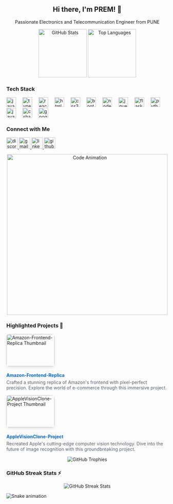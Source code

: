 <!-- Header -->
<h2 align="center">Hi there, I'm PREM! 👋</h2>
<p align="center">Passionate Electronics and Telecommunication Engineer from PUNE</p>

<!-- Stats Section -->
<div align="center">
  <img src="https://github-readme-stats.vercel.app/api?username=Prem-Mule&show_icons=true&include_all_commits=true&count_private=true&theme=dracula" height="150" alt="GitHub Stats" />
  <img src="https://github-readme-stats.vercel.app/api/top-langs?username=Prem-Mule&layout=compact&card_width=320&theme=dracula" height="150" alt="Top Languages" />
</div>

<!-- Tech Stack -->
<h3 align="left">Tech Stack</h3>
<div align="left">
  <img src="https://cdn.jsdelivr.net/gh/devicons/devicon/icons/javascript/javascript-original.svg" height="30" alt="javascript logo"  />
  <img width="12" />
  <img src="https://cdn.jsdelivr.net/gh/devicons/devicon/icons/typescript/typescript-original.svg" height="30" alt="typescript logo"  />
  <img width="12" />
  <img src="https://cdn.jsdelivr.net/gh/devicons/devicon/icons/react/react-original.svg" height="30" alt="react logo"  />
  <img width="12" />
  <img src="https://cdn.jsdelivr.net/gh/devicons/devicon/icons/html5/html5-original.svg" height="30" alt="html5 logo"  />
  <img width="12" />
  <img src="https://cdn.jsdelivr.net/gh/devicons/devicon/icons/css3/css3-original.svg" height="30" alt="css3 logo"  />
  <img width="12" />
  <img src="https://cdn.jsdelivr.net/gh/devicons/devicon/icons/bootstrap/bootstrap-original.svg" height="30" alt="bootstrap logo"  />
  <img width="12" />
  <img src="https://cdn.jsdelivr.net/gh/devicons/devicon/icons/nodejs/nodejs-original.svg" height="30" alt="nodejs logo"  />
  <img width="12" />
  <img src="https://cdn.jsdelivr.net/gh/devicons/devicon/icons/jquery/jquery-original.svg" height="30" alt="jquery logo"  />
  <img width="12" />
  <img src="https://cdn.jsdelivr.net/gh/devicons/devicon/icons/flask/flask-original.svg" height="30" alt="flask logo"  />
  <img width="12" />
  <img src="https://cdn.jsdelivr.net/gh/devicons/devicon/icons/python/python-original.svg" height="30" alt="python logo"  />
  <img width="12" />
  <img src="https://cdn.jsdelivr.net/gh/devicons/devicon/icons/java/java-original.svg" height="30" alt="java logo"  />
  <img width="12" />
  <img src="https://cdn.jsdelivr.net/gh/devicons/devicon/icons/csharp/csharp-original.svg" height="30" alt="csharp logo"  />
  <img width="12" />
  <img src="https://cdn.jsdelivr.net/gh/devicons/devicon/icons/googlecloud/googlecloud-original.svg" height="30" alt="googlecloud logo"  />
</div>

<!-- Social Media Badges -->
<h3 align="left">Connect with Me</h3>
<div align="left">
  <a href="https://discord.com/invite/Sy5CPVdq">
    <img src="https://img.shields.io/static/v1?message=Discord&logo=discord&label=&color=7289DA&logoColor=white&labelColor=&style=for-the-badge" height="35" alt="discord logo" />
  </a>

  <a href="mailto:muleprem777@gmail.com">
    <img src="https://img.shields.io/static/v1?message=Gmail&logo=gmail&label=&color=D14836&logoColor=white&labelColor=&style=for-the-badge" height="35" alt="gmail logo" />
  </a>

  <a href="https://www.linkedin.com/in/prem-mule/">
    <img src="https://img.shields.io/static/v1?message=LinkedIn&logo=linkedin&label=&color=0077B5&logoColor=white&labelColor=&style=for-the-badge" height="35" alt="linkedin logo" />
  </a>

  <a href="https://github.com/Prem-Mule">
    <img src="https://img.shields.io/static/v1?message=GitHub&logo=github&label=&color=181717&logoColor=white&labelColor=&style=for-the-badge" height="35" alt="github logo" />
  </a>
</div>

<!-- Animated Icons -->
<div align="center">
 
</div>

<!-- Code Animation -->
<p align="center">
  <img src="https://media.giphy.com/media/ZVik7pBtu9dNS/giphy.gif" alt="Code Animation" width="500" />
</p>


<!-- Projects Section -->
<!-- Highlighted Projects Section -->
<h3 align="left">Highlighted Projects 🚀</h3>

<div align="left">

  <!-- Project 1 -->
  <div style="margin-bottom: 15px;">
    <a href="https://prem-mule.github.io/Amazon-Frontend-Replica/" style="text-decoration: none;">
      <img src="URL_TO_YOUR_PROJECT_1_THUMBNAIL" alt="Amazon-Frontend-Replica Thumbnail" style="width: 150px; height: 100px; object-fit: cover; border-radius: 8px; margin-right: 15px; box-shadow: 0 4px 8px rgba(0, 0, 0, 0.1);">
    </a>
    <div style="display: inline-block; vertical-align: top;">
      <h4 style="margin-bottom: 5px;"><a href="https://prem-mule.github.io/Amazon-Frontend-Replica/" style="color: #0366d6; text-decoration: none;">Amazon-Frontend-Replica</a></h4>
      <p style="font-size: 14px; color: #586069; margin: 0;">Crafted a stunning replica of Amazon's frontend with pixel-perfect precision. Explore the world of e-commerce through this immersive project.</p>
    </div>
  </div>

  <!-- Project 2 -->
  <div style="margin-bottom: 15px;">
    <a href="https://prem-mule.github.io/AppleVisionClone-Project/" style="text-decoration: none;">
      <img src="URL_TO_YOUR_PROJECT_2_THUMBNAIL" alt="AppleVisionClone-Project Thumbnail" style="width: 150px; height: 100px; object-fit: cover; border-radius: 8px; margin-right: 15px; box-shadow: 0 4px 8px rgba(0, 0, 0, 0.1);">
    </a>
    <div style="display: inline-block; vertical-align: top;">
      <h4 style="margin-bottom: 5px;"><a href="https://prem-mule.github.io/AppleVisionClone-Project/" style="color: #0366d6; text-decoration: none;">AppleVisionClone-Project</a></h4>
      <p style="font-size: 14px; color: #586069; margin: 0;">Recreated Apple's cutting-edge computer vision technology. Dive into the future of image recognition with this groundbreaking project.</p>
    </div>
  </div>

  <!-- Add more projects following the same structure -->
</div>



<!-- GitHub Trophies -->
<div align="center">
  <img src="https://github-profile-trophy.vercel.app/?username=Prem-Mule&theme=dracula" alt="GitHub Trophies" />
</div>

<!-- GitHub Streak Stats -->
<h3 align="left">GitHub Streak Stats ⚡</h3>
<p align="center">
  <img src="https://github-readme-streak-stats.herokuapp.com/?user=Prem-Mule&theme=dracula" alt="GitHub Streak Stats" />
</p>


<!-- Snake Animation -->
<img src="https://raw.githubusercontent.com/Platanae/snk/output/github-contribution-grid-snake.svg" alt="Snake animation" />

<!-- Clear Float -->
<br clear="both">

